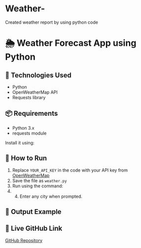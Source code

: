 # Weather-
Created weather report by using python code
# 🌦️ Weather Forecast App using Python

## 🔧 Technologies Used
- Python
- OpenWeatherMap API
- Requests library

## 📦 Requirements
- Python 3.x
- requests module

Install it using:
## 🚀 How to Run
1. Replace `YOUR_API_KEY` in the code with your API key from [OpenWeatherMap](https://openweathermap.org/api)
2. Save the file as `weather.py`
3. Run using the command:
4. 4. Enter any city when prompted.

## 📸 Output Example
## 🔗 Live GitHub Link
[GitHub Repository](https://github.com/your-username/weather-app)
